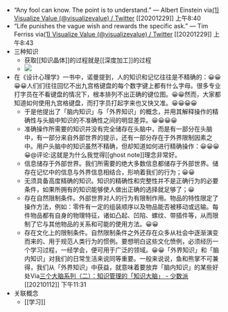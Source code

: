 - “Any fool can know. The point is to understand.” — Albert Einstein
via[(1) Visualize Value (@visualizevalue) / Twitter](https://twitter.com/visualizevalue)
[[20201229]] 上午8:40
- “Life punishes the vague wish and rewards the specific ask.” — Tim Ferriss
via[(1) Visualize Value (@visualizevalue) / Twitter](https://twitter.com/visualizevalue)
[[20201229]] 上午8:43
- 三种知识
    - 获取[[知识晶体]]的过程就是[[深度加工]]的过程
    - ![](https://firebasestorage.googleapis.com/v0/b/firescript-577a2.appspot.com/o/imgs%2Fapp%2Fxinyiheng%2FWLf4ctlopH.png?alt=media&token=84f45a7c-316c-4197-9814-9088b76f8b57)
- 在《设计心理学》一书中，诺曼提到，人的知识和记忆往往是不精确的：😀😀😀😀人们们往往回忆不出九宫格键盘的每个数字键上都有什么字母。很多专业打字员在不看键盘的情况下，根本排列不出正确的键位图。😀😀然而，大家都知道如何使用九宫格键盘，而打字员打起字来也又快又准。😀😀😀😀
    - 于是他提出了「脑内知识」与「外界知识」的概念，并用其解释操作的精确性与头脑中知识的不准确性之间的明显差异。😀😀😀😀
    - 准确操作所需要的知识并没有完全储存在头脑中，而是有一部分在头脑中，有一部分来自外部世界的提示，还有一部分存在于外界限制因素之中。用户头脑中的知识虽然不精确，但却知道如何进行精确操作：😀😀😀😀@评论:这就是为什么我觉得[[ghost note]]理念非常好。
    - 信息储存于外部世界。我们所需要的绝大多数信息都储存于外部世界。储存在记忆中的信息与外界信息相结合，形响着我们的行为；😀😀
    - 无须具备高度精确的知识。知识的精确性和完整性并不是正确行为的必要条件，如果所拥有的知识能够使人做出正确的选择就足够了；😀
    - 存在自然限制条件。外部世界对人的行为有限制作用。物品的特性限定了操作方法，例如：零件有一定的组装顺序以及物品能否被移动或远输。每件物品都有自身的物理特征，诸如凸起、凹陷、螺纹、带插件等，从而限制了它与其他物品的关系和可能的使用方法。😀😀
    - 存在文化上的限制条件。自然限制条件之外还存在众多从社会中逐渐演变而来的、用于规范人类行为的惯例。要想明白这些文化愤例，必须经历一个学习过程，一经学会，便可用于广泛的领域。😀😀「外界知识」和「脑内知识」对我们的日常生活来说同等重要。一般来说说，鱼和熊掌不可兼得，我们从「外界知识」中获益，就意味着要放弃「脑内知识」的某些好处Via[三个大脑系列（二）：知识管理的「知识大脑」 - 少数派](https://sspai.com/post/61766) [[20210112]] 下午11:31
- 关联概念
    - [[学习]]
